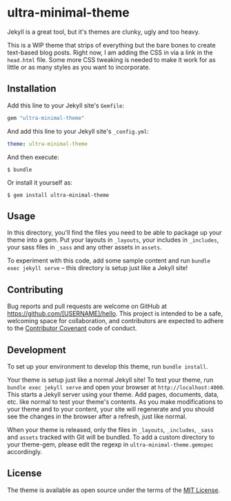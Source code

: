 # ultra-minimal-theme

Jekyll is a great tool, but it's themes are clunky, ugly and too heavy.

This is a WIP theme that strips of everything but the bare bones to create text-based blog posts. Right now, I am adding the CSS in via a link in the `head.html` file. Some more CSS tweaking is needed to make it work for as little or as many styles as you want to incorporate.

## Installation

Add this line to your Jekyll site's `Gemfile`:

```ruby
gem "ultra-minimal-theme"
```

And add this line to your Jekyll site's `_config.yml`:

```yaml
theme: ultra-minimal-theme
```

And then execute:

    $ bundle

Or install it yourself as:

    $ gem install ultra-minimal-theme

## Usage

In this directory, you'll find the files you need to be able to package up your theme into a gem. Put your layouts in `_layouts`, your includes in `_includes`, your sass files in `_sass` and any other assets in `assets`.

To experiment with this code, add some sample content and run `bundle exec jekyll serve` – this directory is setup just like a Jekyll site!

## Contributing

Bug reports and pull requests are welcome on GitHub at https://github.com/[USERNAME]/hello. This project is intended to be a safe, welcoming space for collaboration, and contributors are expected to adhere to the [Contributor Covenant](http://contributor-covenant.org) code of conduct.

## Development

To set up your environment to develop this theme, run `bundle install`.

Your theme is setup just like a normal Jekyll site! To test your theme, run `bundle exec jekyll serve` and open your browser at `http://localhost:4000`. This starts a Jekyll server using your theme. Add pages, documents, data, etc. like normal to test your theme's contents. As you make modifications to your theme and to your content, your site will regenerate and you should see the changes in the browser after a refresh, just like normal.

When your theme is released, only the files in `_layouts`, `_includes`, `_sass` and `assets` tracked with Git will be bundled.
To add a custom directory to your theme-gem, please edit the regexp in `ultra-minimal-theme.gemspec` accordingly.

## License

The theme is available as open source under the terms of the [MIT License](https://opensource.org/licenses/MIT).

